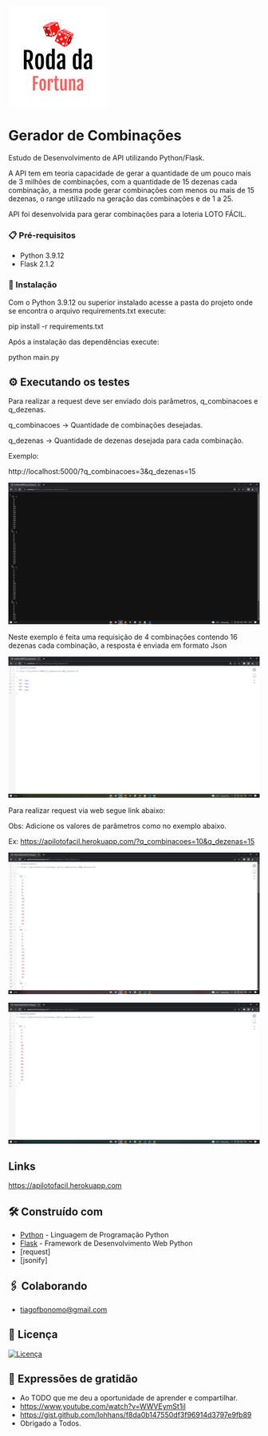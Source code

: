 ![Logo do projeto](/readme_images/logo_projeto.png)

# Gerador de Combinações

<p>Estudo de Desenvolvimento de API utilizando Python/Flask.</p>
<p>A API tem em teoria capacidade de gerar a quantidade de um pouco mais de 3 milhões de combinações, com a quantidade de 15 dezenas cada combinação,
a mesma pode gerar combinações com menos ou mais de 15 dezenas, o range utilizado na geração das combinações e de 1 a 25.</p>
<p>API foi desenvolvida para gerar combinações para a loteria LOTO FÁCIL. </p>

### 📋 Pré-requisitos

* Python 3.9.12
* Flask 2.1.2 

### 🔧 Instalação

Com o Python 3.9.12 ou superior instalado acesse a pasta do projeto onde se encontra o arquivo requirements.txt execute:
	
pip install -r requirements.txt

Após a instalação das dependências execute:
	
python main.py

## ⚙️ Executando os testes

Para realizar a request deve ser enviado 
dois parâmetros, q_combinacoes e q_dezenas.

q_combinacoes -> Quantidade de combinações desejadas.

q_dezenas -> Quantidade de dezenas desejada para cada 
combinação.

Exemplo:

http://localhost:5000/?q_combinacoes=3&q_dezenas=15

![Exemplo execução local 01](/readme_images/print01.png)

Neste exemplo é feita uma requisição de 4 combinações 
contendo 16 dezenas cada combinação,
a resposta é enviada em formato Json

![Exemplo execução local 02](/readme_images/print02.png)

Para realizar request via web segue link abaixo:

Obs: Adicione os valores de parâmetros como no exemplo abaixo.

Ex: https://apilotofacil.herokuapp.com/?q_combinacoes=10&q_dezenas=15 

![Exemplo execução heroku](/readme_images/heroku001.png)

![Exemplo execução heroku](/readme_images/heroku002.png)

## Links
			
https://apilotofacil.herokuapp.com


## 🛠️ Construído com

* [Python](https://docs.python.org/3/) - Linguagem de Programação Python
* [Flask](https://flask.palletsprojects.com/en/2.1.x/) - Framework de Desenvolvimento Web Python
* [request]
* [jsonify]

## 🖇️ Colaborando

* tiagofbonomo@gmail.com

## 📄 Licença

[![Licença](https://img.shields.io/:license-mit-blue.svg?style=flat-square)](LICENÇA)

## 🎁 Expressões de gratidão

* Ao TODO que me deu a oportunidade de aprender e compartilhar.
* https://www.youtube.com/watch?v=WWVEymSt1iI
* https://gist.github.com/lohhans/f8da0b147550df3f96914d3797e9fb89
* Obrigado a Todos.
